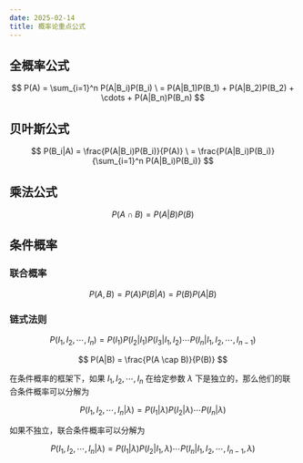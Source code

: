 ```yaml
---
date: 2025-02-14
title: 概率论重点公式
---
```


## 全概率公式

$$
P(A) = \sum_{i=1}^n P(A|B_i)P(B_i)  \
     = P(A|B_1)P(B_1) + P(A|B_2)P(B_2) + \cdots + P(A|B_n)P(B_n)
$$

## 贝叶斯公式

$$
P(B_i|A) =  \frac{P(A|B_i)P(B_i)}{P(A)}  \
         =  \frac{P(A|B_i)P(B_i)}{\sum_{i=1}^n P(A|B_i)P(B_i)}
$$

## 乘法公式

$$
P(A \cap B) = P(A|B)P(B)
$$

## 条件概率

### 联合概率

$$
P(A , B) = P(A)P(B|A) = P(B)P(A|B)
$$

### 链式法则

$$
P(I_1, I_2, \cdots, I_n) = P(I_1)P(I_2|I_1)P(I_3|I_1, I_2) \cdots P(I_n|I_1, I_2, \cdots, I_{n-1})
$$

$$
P(A|B) = \frac{P(A \cap B)}{P(B)}
$$

在条件概率的框架下，如果 $I_1, I_2, \cdots, I_n$ 在给定参数 $\lambda$ 下是独立的，那么他们的联合条件概率可以分解为

$$
P(I_1, I_2, \cdots, I_n | \lambda) = P(I_1 | \lambda)P(I_2 | \lambda) \cdots P(I_n | \lambda)
$$

如果不独立，联合条件概率可以分解为

$$
P(I_1, I_2, \cdots, I_n | \lambda) = P(I_1 | \lambda)P(I_2 | I_1, \lambda) \cdots P(I_n | I_1, I_2, \cdots, I_{n-1}, \lambda)
$$
